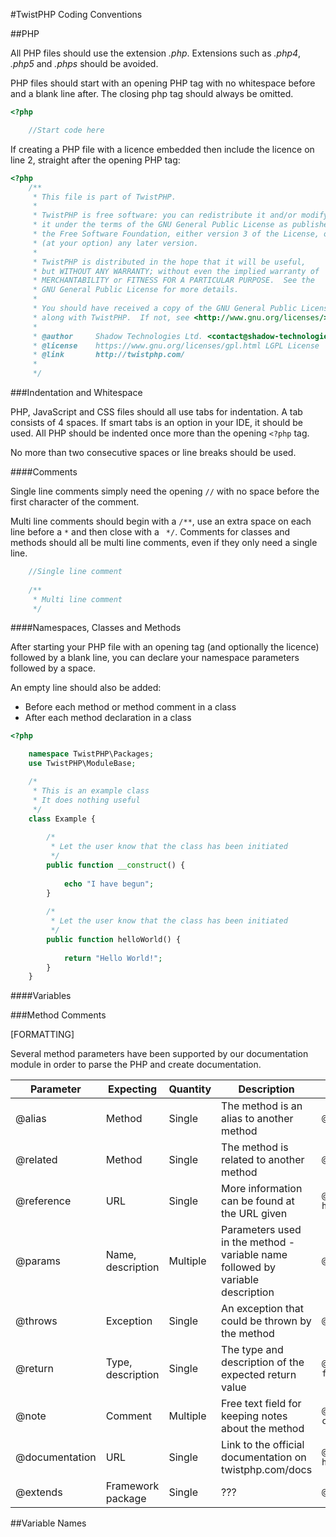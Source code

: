 #TwistPHP Coding Conventions

##PHP

All PHP files should use the extension *.php*. Extensions such as *.php4*, *.php5* and *.phps* should be avoided.

PHP files should start with an opening PHP tag with no whitespace before and a blank line after. The closing php tag should always be omitted.

```php
<?php

    //Start code here
```

If creating a PHP file with a licence embedded then include the licence on line 2, straight after the opening PHP tag:

```php
<?php
	/**
	 * This file is part of TwistPHP.
	 *
	 * TwistPHP is free software: you can redistribute it and/or modify
	 * it under the terms of the GNU General Public License as published by
	 * the Free Software Foundation, either version 3 of the License, or
	 * (at your option) any later version.
	 *
	 * TwistPHP is distributed in the hope that it will be useful,
	 * but WITHOUT ANY WARRANTY; without even the implied warranty of
	 * MERCHANTABILITY or FITNESS FOR A PARTICULAR PURPOSE.  See the
	 * GNU General Public License for more details.
	 *
	 * You should have received a copy of the GNU General Public License
	 * along with TwistPHP.  If not, see <http://www.gnu.org/licenses/>.
	 *
	 * @author     Shadow Technologies Ltd. <contact@shadow-technologies.co.uk>
	 * @license    https://www.gnu.org/licenses/gpl.html LGPL License
	 * @link       http://twistphp.com/
	 *
	 */
```

###Indentation and Whitespace

PHP, JavaScript and CSS files should all use tabs for indentation. A tab consists of 4 spaces. If smart tabs is an option in your IDE, it should be used. All PHP should be indented once more than the opening `<?php` tag.

No more than two consecutive spaces or line breaks should be used.

####Comments

Single line comments simply need the opening `//` with no space before the first character of the comment.

Multi line comments should begin with a `/**`, use an extra space on each line before a ` * ` and then close with a ` */`. Comments for classes and methods should all be multi line comments, even if they only need a single line.

```php
	//Single line comment
	
	/**
	 * Multi line comment
	 */
```

####Namespaces, Classes and Methods

After starting your PHP file with an opening tag (and optionally the licence) followed by a blank line, you can declare your namespace parameters followed by a space.

An empty line should also be added:

* Before each method or method comment in a class
* After each method declaration in a class

```php
<?php

	namespace TwistPHP\Packages;
	use TwistPHP\ModuleBase;

	/*
	 * This is an example class
	 * It does nothing useful
	 */
	class Example {
		
		/*
		 * Let the user know that the class has been initiated
		 */
		public function __construct() {
			
			echo "I have begun";
		}
		
		/*
		 * Let the user know that the class has been initiated
		 */
		public function helloWorld() {
			
			return "Hello World!";
		}
	}
```

####Variables

###Method Comments

[FORMATTING]

Several method parameters have been supported by our documentation module in order to parse the PHP and create documentation.

| Parameter      | Expecting         | Quantity | Description                                                                    | Example                                                          |
| -------------- | ----------------- | -------- | ------------------------------------------------------------------------------ | ---------------------------------------------------------------- |
| @alias         | Method            | Single   | The method is an alias to another method                                       | `@alias anotherMethod`                                           |
| @related       | Method            | Single   | The method is related to another method                                        | `@related reverseMethod`                                         |
| @reference     | URL               | Single   | More information can be found at the URL given                                 | `@reference http://php.net/manual/en/function.date.php`          |
| @params        | Name, description | Multiple | Parameters used in the method - variable name followed by variable description | `@params $strEmail The users email address`                      |
| @throws        | Exception         | Single   | An exception that could be thrown by the method                                | `@throws \MyException`                                           |
| @return        | Type, description | Single   | The type and description of the expected return value                          | `@return Boolean True on success, false on failure`              |
| @note          | Comment           | Multiple | Free text field for keeping notes about the method                             | `@note This function is for backwards compatibility`             |
| @documentation | URL               | Single   | Link to the official documentation on twistphp.com/docs                        | `@documentation http://twistphp.com/docs/core/Tools/array3dTo2d` |
| @extends       | Framework package | Single   | ???                                                                            | `@extends User`                                                  |

##Variable Names
